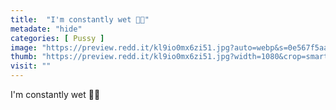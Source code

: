 ```yaml
---
title:  "I'm constantly wet 🥵💦"
metadate: "hide"
categories: [ Pussy ]
image: "https://preview.redd.it/kl9io0mx6zi51.jpg?auto=webp&s=0e567f5aa2dd41f32615e4bb1405db8ce5585373"
thumb: "https://preview.redd.it/kl9io0mx6zi51.jpg?width=1080&crop=smart&auto=webp&s=5e8af9e3c817103f1a9e8176d7b8572fca2b57e8"
visit: ""
---
```

I'm constantly wet 🥵💦
